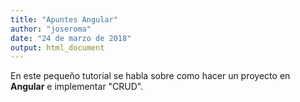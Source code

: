 ```yaml
---
title: "Apuntes Angular"
author: "joseroma"
date: "24 de marzo de 2018"
output: html_document
---
```


En este pequeño tutorial se habla sobre como hacer un proyecto en **Angular** e implementar "CRUD".
